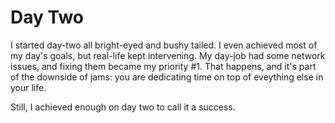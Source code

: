 # Day Two

I started day-two all bright-eyed and bushy tailed. I even achieved most of my day's goals, but real-life kept intervening. My day-job had some network issues, and fixing them became my priority #1. That happens, and it's part of the downside of jams: you are dedicating time on top of eveything else in your life.

Still, I achieved enough on day two to call it a success.